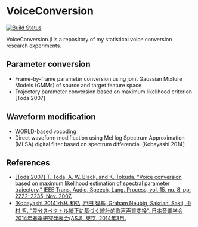 # VoiceConversion

[![Build Status](https://travis-ci.org/r9y9/VoiceConversion.jl.svg?branch=master)](https://travis-ci.org/r9y9/VoiceConversion.jl)

VoiceConversion.jl is a repository of my statistical voice conversion research experiments.

## Parameter conversion

- Frame-by-frame parameter conversion using joint Gaussian Mixture Models (GMMs) of source and target feature space
- Trajectory parameter conversion based on maximum likelihood criterion [Toda 2007]

## Waveform modification

- WORLD-based vocoding
- Direct waveform modification using Mel log Spectrum Approximation (MLSA) digital filter based on spectrum differencial [Kobayashi 2014]

## References

- [[Toda 2007] T. Toda, A. W. Black, and K. Tokuda, “Voice conversion based on maximum likelihood estimation of spectral parameter trajectory,” IEEE
Trans. Audio, Speech, Lang. Process, vol. 15, no. 8, pp. 2222–2235,
Nov. 2007.](http://isw3.naist.jp/~tomoki/Tomoki/Journals/IEEE-Nov-2007_MLVC.pdf)
- [[Kobayashi 2014]小林 和弘, 戸田 智基, Graham Neubig, Sakriani Sakti, 中村 哲. “差分スペクトル補正に基づく統計的歌声声質変換”, 日本音響学会2014年春季研究発表会(ASJ). 東京. 2014年3月.](http://www.phontron.com/paper/kobayashi14asj.pdf)
